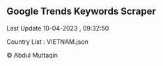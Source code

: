 

## Google Trends Keywords Scraper 
 
Last Update 10-04-2023 , 09:32:50

Country List :
VIETNAM.json



© Abdul Muttaqin 
